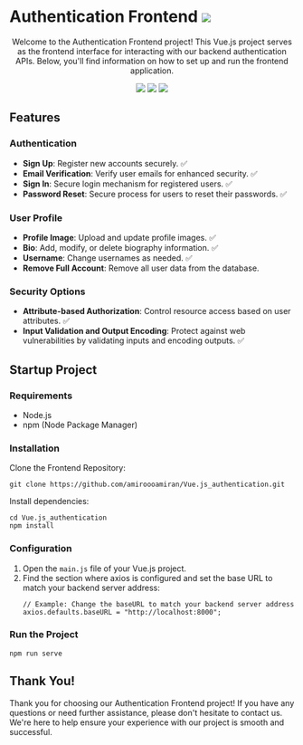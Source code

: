 
<h1>Authentication Frontend <img src="https://img.shields.io/badge/License-GNU%20v3-blue.svg"> </h1></h1>

<p align="center" >Welcome to the Authentication Frontend project! This Vue.js project serves as the frontend interface for interacting with our backend authentication APIs. Below, you'll find information on how to set up and run the frontend application.</p>
<p align="center">
    <img src="https://img.shields.io/badge/Node.js-v16.14.0-green.svg?logo=node.js&logoColor=white">
    <img src="https://img.shields.io/badge/npm-v8.1.0-red.svg?logo=npm&logoColor=white">
    <a href="#Contribution" title="Contributions are welcome"><img src="https://img.shields.io/badge/contributions-welcome-green.svg"></a>
</p>

<h2>Features</h2>

<h3>Authentication</h3>
<ul>
  <li><strong>Sign Up</strong>: Register new accounts securely. ✅</li>
  <li><strong>Email Verification</strong>: Verify user emails for enhanced security. ✅</li>
  <li><strong>Sign In</strong>: Secure login mechanism for registered users. ✅</li>
  <li><strong>Password Reset</strong>: Secure process for users to reset their passwords. ✅</li>
</ul>

<h3>User Profile</h3>
<ul>
  <li><strong>Profile Image</strong>: Upload and update profile images. ✅</li>
  <li><strong>Bio</strong>: Add, modify, or delete biography information. ✅</li>
  <li><strong>Username</strong>: Change usernames as needed. ✅</li>
  <li><strong>Remove Full Account</strong>: Remove all user data from the database.</li>
</ul>

<h3>Security Options</h3>
<ul>
  <li><strong>Attribute-based Authorization</strong>: Control resource access based on user attributes. ✅</li>
  <li><strong>Input Validation and Output Encoding</strong>: Protect against web vulnerabilities by validating inputs and encoding outputs. ✅</li>
</ul>

<h2>Startup Project</h2>

<h3>Requirements</h3>
<ul>
  <li>Node.js</li>
  <li>npm (Node Package Manager)</li>
</ul>

<h3>Installation</h3>

Clone the Frontend Repository:
  <pre><code>git clone https://github.com/amiroooamiran/Vue.js_authentication.git</code></pre>

Install dependencies:
  <pre><code>cd Vue.js_authentication
npm install</code></pre>

<h3>Configuration</h3>
<ol>
  <li>Open the <code>main.js</code> file of your Vue.js project.</li>
  <li>Find the section where axios is configured and set the base URL to match your backend server address:</li>
  <pre><code>// Example: Change the baseURL to match your backend server address
axios.defaults.baseURL = "http://localhost:8000";</code></pre>
</ol>

<h3>Run the Project</h3>
<pre><code>npm run serve</code></pre>

<h2>Thank You!</h2>
<p>Thank you for choosing our Authentication Frontend project! If you have any questions or need further assistance, please don't hesitate to contact us. We're here to help ensure your experience with our project is smooth and successful.</p>
